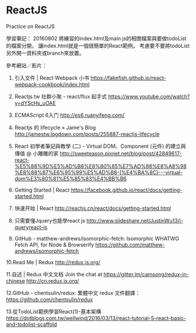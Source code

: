 # ReactJS
Practice on ReactJS

學習筆記：
20160802
將練習的index.html及main.js的相關檔案與要做todoList的檔案分開，
讓index.html就是一個很簡單的React範例。
考慮要不要將todoList另外開一資料夾或branch來放置。


參考網站／影片：

1. 引入文件 | React Webpack 小书
https://fakefish.github.io/react-webpack-cookbook/index.html

2. Reactjs.tw 社群小聚 - react/flux 起手式
https://www.youtube.com/watch?v=dYScHs_uOAE

3. ECMAScript 6入门
http://es6.ruanyifeng.com/

4. Reactjs 的 lifecycle « Jame's Blog
http://jamestw.logdown.com/posts/255887-reactjs-lifecycle

5. React 初學者筆記與教學 (二) - Virtual DOM、Component (元件) 的建立與傳值 @ 小雕雕的家
http://sweeteason.pixnet.net/blog/post/42849617-react-%E5%88%9D%E5%AD%B8%E8%80%85%E7%AD%86%E8%A8%98%E8%88%87%E6%95%99%E5%AD%B8-(%E4%BA%8C)---virtual-dom%E3%80%81%E5%85%83%E4%BB%B6

6. Getting Started | React
https://facebook.github.io/react/docs/getting-started.html

7. 快速开始 | React
http://reactjs.cn/react/docs/getting-started.html

8. 只需要懂Jquery也能學react js
http://www.slideshare.net/JustinWu13/j-queryreact-js

9. GitHub - matthew-andrews/isomorphic-fetch: Isomorphic WHATWG Fetch API, for Node & Browserify
https://github.com/matthew-andrews/isomorphic-fetch

10.Read Me | Redux
http://redux.js.org/

11.自述 | Redux 中文文档 Join the chat at https://gitter.im/camsong/redux-in-chinese
http://cn.redux.js.org/

12.GitHub - chentsulin/redux: 繁體中文 redux 文件翻譯：
https://github.com/chentsulin/redux

13.從TodoList範例學習React(1)-基本架構
https://dotblogs.com.tw/wellwind/2016/03/13/react-tutorial-5-react-basic-and-todolist-scaffold
